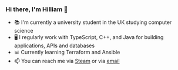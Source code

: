 ### Hi there, I'm Hilliam 👋

- 📚 I'm currently a university student in the UK studying computer science
- 🖥️ I regularly work with TypeScript, C++, and Java for building applications, APIs and databases
- 📊 Currently learning Terraform and Ansible
- 📫 You can reach me via [Steam](https://steamcommunity.com/profiles/76561198081082634) or via [email](mailto:hilliamtung@gmail.com)
